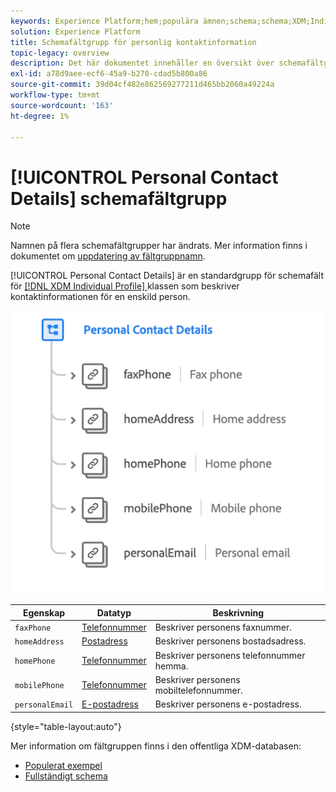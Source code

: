 ```yaml
---
keywords: Experience Platform;hem;populära ämnen;schema;schema;XDM;Individuell profil;fält;scheman;scheman;personuppgifter;Schema design;fältgrupp;Fältgrupp;
solution: Experience Platform
title: Schemafältgrupp för personlig kontaktinformation
topic-legacy: overview
description: Det här dokumentet innehåller en översikt över schemafältgruppen Personlig kontaktinformation.
exl-id: a78d9aee-ecf6-45a9-b270-cdad5b800a86
source-git-commit: 39d04cf482e862569277211d465bb2060a49224a
workflow-type: tm+mt
source-wordcount: '163'
ht-degree: 1%

---
```



# [!UICONTROL Personal Contact Details] schemafältgrupp

>[!NOTE]
>
>Namnen på flera schemafältgrupper har ändrats. Mer information finns i dokumentet om [uppdatering av fältgruppnamn](../name-updates.md).

[!UICONTROL Personal Contact Details] är en standardgrupp för schemafält för  [[!DNL XDM Individual Profile] ](../../classes/individual-profile.md) klassen som beskriver kontaktinformationen för en enskild person.

![](../../images/field-groups/personal-contact-details.png)

| Egenskap | Datatyp | Beskrivning |
| --- | --- | --- |
| `faxPhone` | [Telefonnummer](../../data-types/phone-number.md) | Beskriver personens faxnummer. |
| `homeAddress` | [Postadress](../../data-types/postal-address.md) | Beskriver personens bostadsadress. |
| `homePhone` | [Telefonnummer](../../data-types/phone-number.md) | Beskriver personens telefonnummer hemma. |
| `mobilePhone` | [Telefonnummer](../../data-types/phone-number.md) | Beskriver personens mobiltelefonnummer. |
| `personalEmail` | [E-postadress](../../data-types/email-address.md) | Beskriver personens e-postadress. |

{style=&quot;table-layout:auto&quot;}

Mer information om fältgruppen finns i den offentliga XDM-databasen:

* [Populerat exempel](https://github.com/adobe/xdm/blob/master/components/mixins/profile/profile-personal-details.example.1.json)
* [Fullständigt schema](https://github.com/adobe/xdm/blob/master/components/mixins/profile/profile-personal-details.schema.json)
